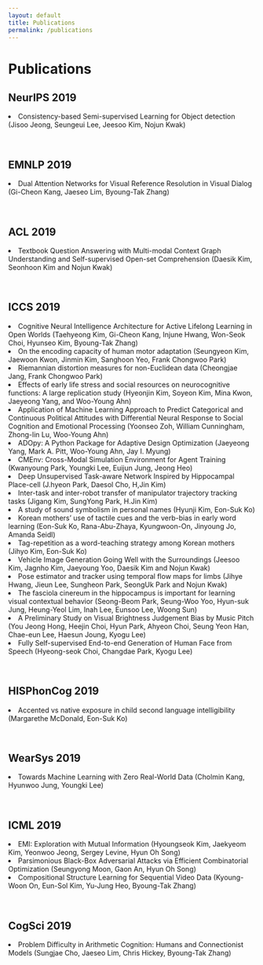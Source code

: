 ```yaml
---
layout: default
title: Publications
permalink: /publications
---
```


<link rel="stylesheet" href="/assets/css/member.css">
<link rel="stylesheet" href="/assets/css/workshop.css">

<div class="Publications content-container">
  <h1 class = "content-title">
    Publications
  </h1>
  <h2 class = "content-subtitle">
    NeurIPS 2019 
  </h2>
  <p class="content-item">
    <li>Consistency-based Semi-supervised Learning for Object detection (Jisoo Jeong, Seungeui Lee, Jeesoo Kim, Nojun Kwak)</li>
  </p>
  <br>
  <h2 class = "content-subtitle">
    EMNLP 2019 
  </h2>
  <p class="content-item">
    <li>Dual Attention Networks for Visual Reference Resolution in Visual Dialog (Gi-Cheon Kang, Jaeseo Lim, Byoung-Tak Zhang)</li>
  </p>
  <br>
  <h2 class = "content-subtitle">
    ACL 2019 
  </h2>
  <p class="content-item">
    <li>Textbook Question Answering with Multi-modal Context Graph Understanding and Self-supervised Open-set Comprehension (Daesik Kim, Seonhoon Kim and Nojun Kwak)</li>
  </p>  
  <br>
  <h2 class = "content-subtitle">
    ICCS 2019 
  </h2>
  <p class="content-item">
    <li>Cognitive Neural Intelligence Architecture for Active Lifelong Learning in Open Worlds (Taehyeong Kim,  Gi-Cheon Kang,  Injune Hwang,  Won-Seok Choi,  Hyunseo Kim,  Byoung-Tak Zhang)</li>
    <li>On the encoding capacity of human motor adaptation (Seungyeon Kim, Jaewoon Kwon, Jinmin Kim, Sanghoon Yeo, Frank Chongwoo Park)</li>
    <li>Riemannian distortion measures for non-Euclidean data (Cheongjae Jang, Frank Chongwoo Park)</li>
    <li>Effects of early life stress and social resources on neurocognitive functions: A large replication study (Hyeonjin Kim, Soyeon Kim, Mina Kwon, Jaeyeong Yang, and Woo-Young Ahn)</li>
    <li>Application of Machine Learning Approach to Predict Categorical and Continuous Political Attitudes with Differential Neural Response to Social Cognition and Emotional Processing (Yoonseo Zoh, William Cunningham, Zhong-lin Lu, Woo-Young Ahn)</li>
    <li>ADOpy: A Python Package for Adaptive Design Optimization (Jaeyeong Yang, Mark A. Pitt, Woo-Young Ahn, Jay I. Myung)</li>
    <li>CMEnv: Cross-Modal Simulation Environment for Agent Training (Kwanyoung Park, Youngki Lee, Euijun Jung, Jeong Heo)</li>
    <li>Deep Unsupervised Task-aware Network Inspired by Hippocampal Place-cell (J.hyeon Park, Daesol Cho, H,Jin Kim)</li>
    <li>Inter-task and inter-robot transfer of manipulator trajectory tracking tasks (Jigang Kim, SungYong Park, H.Jin Kim)</li>
    <li>A study of sound symbolism in personal names (Hyunji Kim, Eon-Suk Ko)</li>
    <li>Korean mothers’ use of tactile cues and the verb-bias in early word learning (Eon-Suk Ko, Rana-Abu-Zhaya, Kyungwoon-On, Jinyoung Jo, Amanda Seidl)</li>
    <li>Tag-repetition as a word-teaching strategy among Korean mothers (Jihyo Kim, Eon-Suk Ko)</li>
    <li>Vehicle Image Generation Going Well with the Surroundings (Jeesoo Kim, Jagnho Kim, Jaeyoung Yoo, Daesik Kim and Nojun Kwak)</li>
    <li>Pose estimator and tracker using temporal flow maps for limbs (Jihye Hwang, Jieun Lee, Sungheon Park, SeongUk Park and Nojun Kwak)</li>
    <li>The fasciola cinereum in the hippocampus is important for learning visual contextual behavior (Seong-Beom Park, Seung-Woo Yoo, Hyun-suk Jung, Heung-Yeol Lim, Inah Lee, Eunsoo Lee, Woong Sun)</li>
    <li>A Preliminary Study on Visual Brightness Judgement Bias by Music Pitch (You Jeong Hong, Heejin Choi, Hyun Park, Ahyeon Choi, Seung Yeon Han, Chae-eun Lee, Haesun Joung, Kyogu Lee)</li>
    <li>Fully Self-supervised End-to-end Generation of Human Face from Speech (Hyeong-seok Choi, Changdae Park, Kyogu Lee)</li>
  </p>
  <br>
  <h2 class = "content-subtitle">
    HISPhonCog 2019 
  </h2>
  <p class="content-item">
    <li>Accented vs native exposure in child second language intelligibility (Margarethe McDonald, Eon-Suk Ko)</li>
  </p>
  <br>
  <h2 class = "content-subtitle">
    WearSys 2019
  </h2>
  <p class="content-item">
    <li>Towards Machine Learning with Zero Real-World Data (Cholmin Kang, Hyunwoo Jung, Youngki Lee)</li>
  </p>
  <br>
  <h2 class = "content-subtitle">
      ICML 2019
  </h2>
  <p class="content-item">
    <li>EMI: Exploration with Mutual Information (Hyoungseok Kim, Jaekyeom Kim, Yeonwoo Jeong, Sergey Levine, Hyun Oh Song)</li>
    <li>Parsimonious Black-Box Adversarial Attacks via Efficient Combinatorial Optimization (Seungyong Moon, Gaon An, Hyun Oh Song)</li>
    <li>Compositional Structure Learning for Sequential Video Data (Kyoung-Woon On, Eun-Sol Kim, Yu-Jung Heo, Byoung-Tak Zhang)</li>
  </p>
  <br>
  <h2 class = "content-subtitle">
    CogSci 2019
  </h2>
  <p class="content-item">
    <li>Problem Difficulty in Arithmetic Cognition: Humans and Connectionist Models (Sungjae Cho, Jaeseo Lim, Chris Hickey, Byoung-Tak Zhang)</li>
  </p>
  


  
  
  

  
</div>
